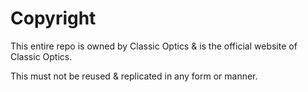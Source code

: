 # Copyright
This entire repo is owned by Classic Optics & is the official website of Classic Optics.

This must not be reused & replicated in any form or manner.